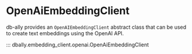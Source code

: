 # OpenAiEmbeddingClient

db-ally provides an `OpenAIEmbeddingClient` abstract class that can be used to create text embeddings using the OpenAI API.


::: dbally.embedding_client.openai.OpenAiEmbeddingClient
